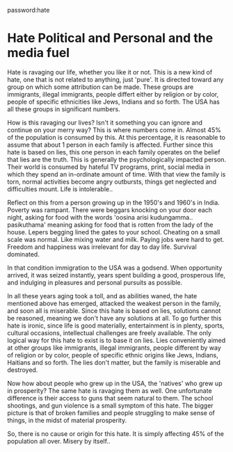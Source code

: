 password:hate
# Hate Political and Personal and the media fuel

Hate is ravaging our life, whether you like it or not. This is a new kind of hate, one that is not related to anything, just 'pure'.  It is directed toward any group on which some attribution can be made. These groups are immigrants, illegal immigrants, people differt either by religion or by color, people of specific ethnicities like Jews, Indians and so forth. The USA has all these groups in significant numbers.

How is this ravaging our lives? Isn't it something you can ignore and continue on your merry way? This is where numbers come in. Almost 45% of the population is consumed by this. At this percentage, it is reasonable to assume that about 1 person in each family is affected. Further since this hate is based on lies, this one person in each family operates on the belief that lies are the truth. This is generally the psychologically impacted person. Their world is consumed by hateful TV programs, print, social media in which they spend an in-ordinate amount of time.  With that view the family is torn, normal activities become angry outbursts, things get neglected and difficulties mount. Life is intolerable..

Reflect on this from a person growing up in the 1950's and 1960's in India.
Poverty was rampant. There were beggars knocking on your door each night, asking for food with the words 'oosina arisi kudungamma.. pasikuthama' meaning asking for food that is rotten from the lady of the house.  Lepers begging lined the gates to your school. Cheating on a small scale was normal. Like mixing water and milk. Paying jobs were hard to get. Freedom and happiness was irrelevant for day to day life. Survival dominated.

In that condition immigration to the USA was a godsend. When opportunity arrived, it was seized instantly, years spent building a good, prosperous life, and indulging in pleasures and personal pursuits as possible.

In all these years aging took a toll, and as abilities waned, the hate mentioned above has emerged, attacked the weakest person in the family, and soon all is miserable. Since this hate is based on lies, solutions cannot be reasoned, meaning we don't have any solutions at all. To go further this hate is ironic, since life is good materially, entertainment is in plenty, sports, cultural occasions, intellectual challenges are freely available.  The only logical way for this hate to exist is to base it on lies. Lies conveniently aimed at other groups like immigrants, illegal immigrants, people different by way of religion or by color, people of specific ethnic origins like Jews, Indians, Haitians and so forth.  The lies don't matter, but the family is miserable and destroyed.

Now how about people who grew up in the USA, the 'natives' who grew up in prosperity? The same hate is ravaging them as well. One unfortunate difference is their access to guns that seem natural to them. The school shootings, and gun violence is a small symptom of this hate. The bigger picture is that of broken families and people struggling to make sense of things, in the midst of material prosperity.

So, there is no cause or origin for this hate. It is simply affecting 45% of the population all over. Misery by itself..


